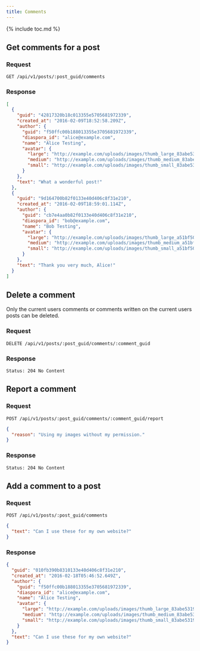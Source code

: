 ```yaml
---
title: Comments
---
```


{% include toc.md %}

## Get comments for a post

### Request

~~~
GET /api/v1/posts/:post_guid/comments
~~~

### Response

~~~json
[
  {
    "guid": "42817320b18c013355e5705681972339",
    "created_at": "2016-02-09T18:52:58.209Z",
    "author": {
      "guid": "f50ffc00b188013355e3705681972339",
      "diaspora_id": "alice@example.com",
      "name": "Alice Testing",
      "avatar": {
        "large": "http://example.com/uploads/images/thumb_large_83abe5319ef830c2bd84.jpg",
        "medium": "http://example.com/uploads/images/thumb_medium_83abe5319ef830c2bd84.jpg",
        "small": "http://example.com/uploads/images/thumb_small_83abe5319ef830c2bd84.jpg"
      }
    },
    "text": "What a wonderful post!"
  },
  {
    "guid": "9d164700b82f0133e40d406c8f31e210",
    "created_at": "2016-02-09T18:59:01.114Z",
    "author": {
      "guid": "cb7e4aa0b82f0133e40d406c8f31e210",
      "diaspora_id": "bob@example.com",
      "name": "Bob Testing",
      "avatar": {
        "large": "http://example.com/uploads/images/thumb_large_a51bf501fe86c198c0b1.jpg",
        "medium": "http://example.com/uploads/images/thumb_medium_a51bf501fe86c198c0b1.jpg",
        "small": "http://example.com/uploads/images/thumb_small_a51bf501fe86c198c0b1.jpg"
      }
    },
    "text": "Thank you very much, Alice!"
  }
]
~~~

## Delete a comment

Only the current users comments or comments written on the current users posts can be deleted.

### Request

~~~
DELETE /api/v1/posts/:post_guid/comments/:comment_guid
~~~

### Response

~~~
Status: 204 No Content
~~~

## Report a comment

### Request

~~~
POST /api/v1/posts/:post_guid/comments/:comment_guid/report
~~~
~~~json
{
  "reason": "Using my images without my permission."
}
~~~

### Response

~~~
Status: 204 No Content
~~~

## Add a comment to a post

### Request

~~~
POST /api/v1/posts/:post_guid/comments
~~~
~~~json
{
  "text": "Can I use these for my own website?"
}
~~~

### Response

~~~json
{
  "guid": "010fb390b8310133e40d406c8f31e210",
  "created_at": "2016-02-18T05:46:52.649Z",
  "author": {
    "guid": "f50ffc00b188013355e3705681972339",
    "diaspora_id": "alice@example.com",
    "name": "Alice Testing",
    "avatar": {
      "large": "http://example.com/uploads/images/thumb_large_83abe5319ef830c2bd84.jpg",
      "medium": "http://example.com/uploads/images/thumb_medium_83abe5319ef830c2bd84.jpg",
      "small": "http://example.com/uploads/images/thumb_small_83abe5319ef830c2bd84.jpg"
    }
  },
  "text": "Can I use these for my own website?"
}
~~~
